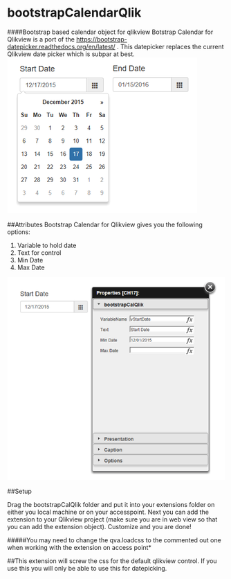 # bootstrapCalendarQlik
####Bootstrap based calendar object for qlikview
Botstrap Calendar for Qlikview is a port of the https://bootstrap-datepicker.readthedocs.org/en/latest/ . This datepicker replaces the current Qlikview date picker which is subpar at best. 
![Main](/images/main.PNG)

##Attributes
Bootstrap Calendar for Qlikview gives you the following options:

1. Variable to hold date
2. Text for control
3. Min Date
4. Max Date

![Main](/images/control.PNG)



##Setup

Drag the bootstrapCalQlik folder and put it into your extensions folder on either you local machine or on your accesspoint. 
Next you can add the extension to your Qlikview project (make sure you are in web view so that you can add the extension object).
Customize and you are done!

#####You may need to change the qva.loadcss to the commented out one when working with the extension on access point*

##This extension will screw the css for the default qlikview control. If you use this you will only be able to use this for datepicking.

